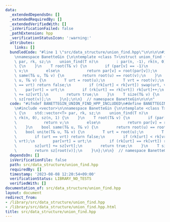 ```yaml
---
data:
  _extendedDependsOn: []
  _extendedRequiredBy: []
  _extendedVerifiedWith: []
  _isVerificationFailed: false
  _pathExtension: hpp
  _verificationStatusIcon: ':warning:'
  attributes:
    links: []
  bundledCode: "#line 1 \"src/data_structure/union_find.hpp\"\n\n\n\n#include <vector>\n\
    \nnamespace BanetteGin {\n\ntemplate <class T>\nstruct union_find {\n    std::vector<T>\
    \ par, rk, sz;\n    union_find(T n)\n        : par(n, -1), rk(n, 0), sz(n, 1)\
    \ {\n    }\n    T root(T& v) {\n        if (par[v] == -1)\n            return\
    \ v;\n        else\n            return par[v] = root(par[v]);\n    }\n    bool\
    \ same(T& u, T& v) {\n        return root(u) == root(v);\n    }\n    bool unite(T&\
    \ u, T& v) {\n        T urt = root(u);\n        T vrt = root(v);\n        if (urt\
    \ == vrt) return false;\n        if (rk[urt] < rk[vrt]) swap(urt, vrt);\n    \
    \    par[vrt] = urt;\n        if (rk[urt] == rk[vrt]) rk[urt]++;\n        sz[urt]\
    \ += sz[vrt];\n        return true;\n    }\n    T size(T& v) {\n        return\
    \ sz[root(v)];\n    }\n};\n\n}  // namespace BanetteGin\n\n\n"
  code: "#ifndef BANETTEGIN_UNION_FIND_HPP_INCLUDED\n#define BANETTEGIN_UNION_FIND_HPP_INCLUDED\n\
    \n#include <vector>\n\nnamespace BanetteGin {\n\ntemplate <class T>\nstruct union_find\
    \ {\n    std::vector<T> par, rk, sz;\n    union_find(T n)\n        : par(n, -1),\
    \ rk(n, 0), sz(n, 1) {\n    }\n    T root(T& v) {\n        if (par[v] == -1)\n\
    \            return v;\n        else\n            return par[v] = root(par[v]);\n\
    \    }\n    bool same(T& u, T& v) {\n        return root(u) == root(v);\n    }\n\
    \    bool unite(T& u, T& v) {\n        T urt = root(u);\n        T vrt = root(v);\n\
    \        if (urt == vrt) return false;\n        if (rk[urt] < rk[vrt]) swap(urt,\
    \ vrt);\n        par[vrt] = urt;\n        if (rk[urt] == rk[vrt]) rk[urt]++;\n\
    \        sz[urt] += sz[vrt];\n        return true;\n    }\n    T size(T& v) {\n\
    \        return sz[root(v)];\n    }\n};\n\n}  // namespace BanetteGin\n\n#endif"
  dependsOn: []
  isVerificationFile: false
  path: src/data_structure/union_find.hpp
  requiredBy: []
  timestamp: '2023-08-08 12:20:54+09:00'
  verificationStatus: LIBRARY_NO_TESTS
  verifiedWith: []
documentation_of: src/data_structure/union_find.hpp
layout: document
redirect_from:
- /library/src/data_structure/union_find.hpp
- /library/src/data_structure/union_find.hpp.html
title: src/data_structure/union_find.hpp
---
```

